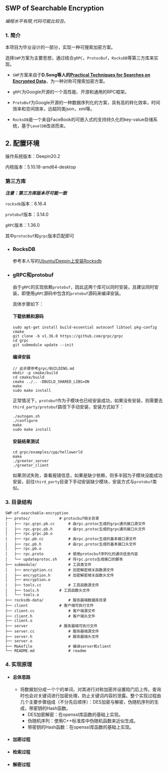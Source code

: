 ## SWP of Searchable Encryption

*编程水平有限,代码可能比较丑。*

### 1. 简介

本项目为毕业设计的一部分，实现一种可搜索加密方案。


选择`SWP`方案为主要思想，通过结合`gRPC`，`ProtocBuf`，`RocksDB`等第三方库来实现。

+ `SWP`方案来自于**D.Song等人的[Practical Techniques for Searches on Encrypted Data](http://ieeexplore.ieee.org/abstract/document/848445/)**，为一种对称可搜索加密方案。

+ `gRPC`为Google开源的一个高性能、开源和通用的RPC框架。
+ `ProtoBuf`为Google开源的一种数据序列化的方案，具有高的转化效率，时间效率和空间效率，远超同类json，xml等。
+ `RocksDB`是一个来自FaceBook的可嵌入式的支持持久化的key-value存储系统，基于`LevelDB`改进而来。

## 2. 配置环境

操作系统版本：Deepin20.2 

内核版本：5.10.18-amd64-desktop

### 第三方库

***注意：第三方库版本尽可能一致***

`rocksdb`版本：6.16.4

`protobuf`版本：3.14.0

`gRPC`版本：1.36.0

其中`protocbuf`和`grpc`版本匹配即可

+ ### RocksDB

  参考本人写的[Ubuntu/Deepin上安装Rocksdb](https://www.jianshu.com/p/575b2e27b028)

+ ### gRPC和protobuf

  由于`gRPC`的实现依赖`protobuf`，因此这两个库可以同时安装，且建议同时安装，即使用`gRPC`源码中包含的`protobuf`源码来编译安装。

  具体步骤如下：

  #### 下载依赖和源码

  ```shell
  sudo apt-get install build-essential autoconf libtool pkg-config cmake
  git clone -b v1.36.0 https://github.com/grpc/grpc
  cd grpc
  git submodule update --init
  ```

  #### 编译安装

  ```shell
  // 此步骤参考grpc/BUILDING.md
  mkdir -p cmake/build
  cd cmake/build
  cmake ../.. -DBUILD_SHARED_LIBS=ON
  make
  sudo make install
  ```

  正常情况下，`protobuf`作为子模块也已经安装成功，如果没有安装，则需要去`third_party/protobuf`路径下手动安装，安装方式如下：

  ```shell
  ./autogen.sh
  ./configure
  make
  sudo make install
  ```

  #### 安装结果测试

  ```shell
  cd grpc/examples/cpp/helloworld
  make
  ./greeter_server
  ./greeter_client
  ```

  如果测试失败，查看报错信息，如果是缺少依赖，则多半因为子模块没能成功安装，前往`third_party`目录下手动安装缺少模块，安装方式与`protobuf`类似。

### 3. 目录结构

```
SWP-of-searchable-encryption
├── protoc/				# protocbuf相关目录
│	├── rpc.grpc.pb.cc		# 由rpc.protoc生成的grpc通讯接口源文件
│	├── rpc.grpc.pb.h		# 由rpc.protoc生成的grpc通讯接口头文件
│	├── rpc.grpc.pb.o		
│	├── rpc.pb.cc			# 由rpc.protoc生成的基本接口源文件
│	├── rpc.pb.h			# 由rpc.protoc生成的基本接口头文件
│	├── rpc.pb.o			
│	├── rpc.proto			# 使用protocbuf序列化的通讯信息内容
│	└── updateprotoc.sh		# 将rpc.proto生成接口的脚本
├── submodule/				# 工具类文件
│	├── encryption.cc		# 加密解密相关函数源文件
│	├── encryption.h		# 加密解密相关函数头文件
│	├── encryption.o		
│	├── tools.cc			# 工具函数源文件
│	├── tools.h			# 工具函数头文件
│	└── tools.o				
├── rocksdb-data/			# 服务器端数据库目录
├── client				# 客户端可执行文件
├── client.cc				# 客户端源文件
├── client.h				# 客户端头文件
├── client.o					
├── server				# 服务器端可执行文件
├── server.cc				# 服务器端源文件
├── server.h				# 服务器端头文件
├── server.o					
├── Makefile				# 编译server和client
└── README.md				# readme
```

### 4. 实现原理

+ #### 总体思路

  + 将数据划分成一个个的单词，对其进行对称加密并设置陷门后上传。查询时也会对关键词进行加密处理，防止关键词内容的泄露。整个实现过程由几个主要步骤组成（不分先后顺序）：DES加密与解密，伪随机序列的生成，带密钥的Hash函数。
    + DES加密解密：在openssl库函数的基础上实现。
    + 伪随机序列：使用C++标准库中伪随机函数来近似生成。
    + 带密钥的Hash函数：在openssl库函数的基础上实现。

+ #### 加密过程

+ #### 检索过程

+ #### 解密过程